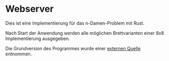 # Webserver
Dies ist eine Implementierung für das n-Damen-Problem mit Rust.

Nach Start der Anwendung werden alle möglichen Brettvarianten einer 8x8 Implementierung ausgegeben.

Die Grundversion des Programmes wurde einer [externen Quelle](https://rosettacode.org/wiki/N-queens_problem#Rust) entnommen.
